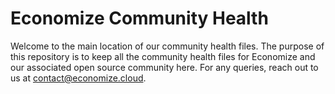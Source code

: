 # Economize Community Health

Welcome to the main location of our community health files. The purpose of this repository is to keep all the community health files for Economize and our associated open source community here. For any queries, reach out to us at [contact@economize.cloud](mailto:contact@economize.cloud).
